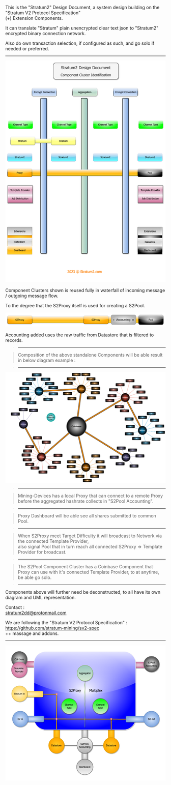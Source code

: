 This is the "Stratum2" Design Document, a system design building on the "Stratum V2 Protocol Specification"  
(+) Extension Components.  

It can translate "Stratum" plain unencrypted clear text json to "Stratum2" encrypted binary connection network.  

Also do own transaction selection, if configured as such, and go solo if needed or preferred.   

***    

![alt text](/assets/S2_Component_Cluster_transp_4.png "Components Identification")  

Component Clusters shown is reused fully in waterfall of incoming message / outgoing message flow.

To the degree that the S2Proxy itself is used for creating a S2Pool.

![alt text](/assets/S2_plus_accounting_transp_2.png "Proxy Accounting Pool")

Accounting added uses the raw traffic from Datastore that is filtered to records.  

> ***  

> Composition of the above standalone Components will be able result in below diagram example :    

> ***  

![alt text](/assets/S2_Proxy_proxy_coinbase_3.png "Proxy Proxy to Pool")  

> ***  

> Mining-Devices has a local Proxy that can connect to a remote Proxy before the aggregated hashrate collects in "S2Pool Accounting".  

> ***  

> Proxy Dashboard will be able see all shares submitted to common Pool.  

> ***  

> When S2Proxy meet Target Difficulty it will broadcast to Network via the connected Template Provider,  
also signal Pool that in turn reach all connected S2Proxy => Template Provider for broadcast.  

> ***  

> The S2Pool Component Cluster has a Coinbase Component that Proxy can use with it's connected Template Provider, to at anytime, be able go solo.  

> ***  

Components above will further need be deconstructed, to all have its own diagram and UML representation.   


Contact           :  
stratum2dd@protonmail.com

We are following the "Stratum V2 Protocol Specification" :  
https://github.com/stratum-mining/sv2-spec  
++ massage and addons.  

***  

![alt text](/assets/S2_Proxy_Multiplexer.png "S2Proxy Multiplexer")  
